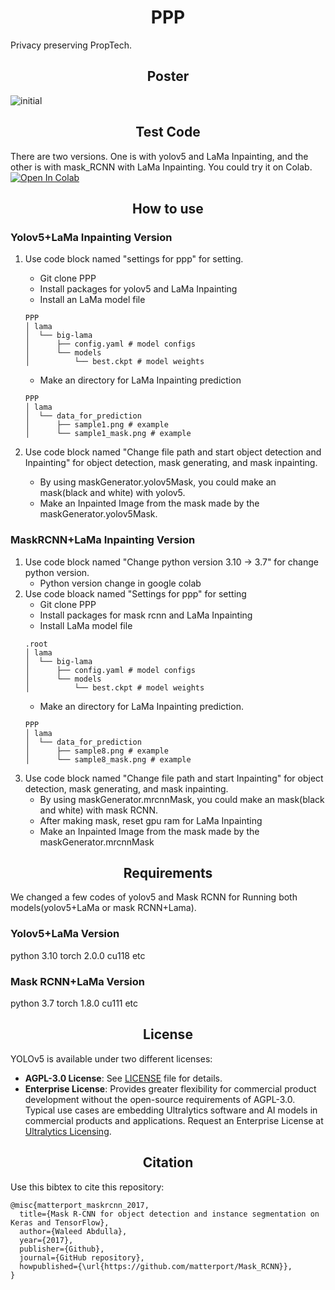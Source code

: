 # <div align="center">PPP</div>
Privacy preserving PropTech.  

## <div align="center">Poster</div>
![initial](https://github.com/darkenergy814/PPP/assets/79552567/4f89f8b5-7594-4223-9bcb-8e37af454544)  


## <div align="center">Test Code</div>
There are two versions. One is with yolov5 and LaMa Inpainting, and the other is with mask_RCNN with LaMa Inpainting. You could try it on Colab.  
<a style='display:inline' target="_blank" href="https://colab.research.google.com/drive/1RriMSIG31VYJoelEpTrrJGILWfjZTOvn?usp=sharing">
  <img src="https://colab.research.google.com/assets/colab-badge.svg" alt="Open In Colab"/>
</a>  

## <div align="center">How to use</div>
### <div>Yolov5+LaMa Inpainting Version</div>
1. Use code block named "settings for ppp" for setting.  
    - Git clone PPP  
    - Install packages for yolov5 and LaMa Inpainting
    - Install an LaMa model file
    ```
    PPP
    │ lama   
    │  └── big-lama   
    │      ├── config.yaml # model configs  
    │      └── models           
    │          └── best.ckpt # model weights     
    ```  
    - Make an directory for LaMa Inpainting prediction
    ```
    PPP
    │ lama
    │  └── data_for_prediction
    │      ├── sample1.png # example
    │      └── sample1_mask.png # example
    ```  

2. Use code block named "Change file path and start object detection and Inpainting" for object detection, mask generating, and mask inpainting.
    - By using maskGenerator.yolov5Mask, you could make an mask(black and white) with yolov5.
    - Make an Inpainted Image from the mask made by the maskGenerator.yolov5Mask.

### <div>MaskRCNN+LaMa Inpainting Version</div>
1. Use code block named "Change python version 3.10 -> 3.7" for change python version.
    - Python version change in google colab
2. Use code bloack named "Settings for ppp" for setting
    - Git clone PPP
    - Install packages for mask rcnn and LaMa Inpainting
    - Install LaMa model file
    ```
    .root
    │ lama   
    │  └── big-lama   
    │      ├── config.yaml # model configs     
    │      └── models           
    │          └── best.ckpt # model weights    
    ```
    - Make an directory for LaMa Inpainting prediction.
    ```
    PPP
    │ lama
    │  └── data_for_prediction
    │      ├── sample8.png # example
    │      └── sample8_mask.png # example
    ```
3. Use code block named "Change file path and start Inpainting" for object detection, mask generating, and mask inpainting.
    - By using maskGenerator.mrcnnMask, you could make an mask(black and white) with mask RCNN.
    - After making mask, reset gpu ram for LaMa Inpainting
    - Make an Inpainted Image from the mask made by the maskGenerator.mrcnnMask
  
## <div align="center">Requirements</div>
We changed a few codes of yolov5 and Mask RCNN for Running both models(yolov5+LaMa or mask RCNN+Lama).
### <div>Yolov5+LaMa Version</div>
python 3.10  torch 2.0.0  cu118  etc
### <div>Mask RCNN+LaMa Version</div>
python 3.7  torch 1.8.0  cu111  etc  

## <div align="center">License</div>
YOLOv5 is available under two different licenses:

- **AGPL-3.0 License**: See [LICENSE](https://github.com/ultralytics/yolov5/blob/master/LICENSE) file for details.
- **Enterprise License**: Provides greater flexibility for commercial product development without the open-source requirements of AGPL-3.0. Typical use cases are embedding Ultralytics software and AI models in commercial products and applications. Request an Enterprise License at [Ultralytics Licensing](https://ultralytics.com/license).

## <div align="center">Citation</div>
Use this bibtex to cite this repository:
```
@misc{matterport_maskrcnn_2017,
  title={Mask R-CNN for object detection and instance segmentation on Keras and TensorFlow},
  author={Waleed Abdulla},
  year={2017},
  publisher={Github},
  journal={GitHub repository},
  howpublished={\url{https://github.com/matterport/Mask_RCNN}},
}
```
